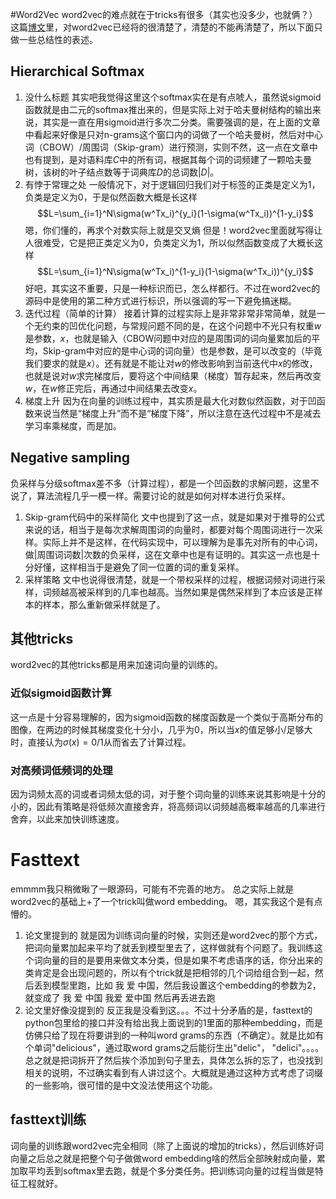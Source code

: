 #Word2Vec
word2vec的难点就在于tricks有很多（其实也没多少，也就俩？）这篇[博文](https://blog.csdn.net/a819825294/article/details/52438625)里，对word2vec已经将的很清楚了，清楚的不能再清楚了，所以下面只做一些总结性的表述。
## Hierarchical Softmax
1. 没什么标题
其实吧我觉得这里这个softmax实在是有点唬人，虽然说sigmoid函数就是由二元的softmax推出来的，但是实际上对于哈夫曼树结构的输出来说，其实是一直在用sigmoid进行多次二分类。需要强调的是，在上面的文章中看起来好像是只对n-grams这个窗口内的词做了一个哈夫曼树，然后对中心词（CBOW）/周围词（Skip-gram）进行预测，实则不然，这一点在文章中也有提到，是对语料库$C$中的所有词，根据其每个词的词频建了一颗哈夫曼树，该树的叶子结点数等于词典库$D$的总词数$|D|$。
2. 有悖于常理之处
一般情况下，对于逻辑回归我们对于标签的正类是定义为1，负类是定义为0，于是似然函数大概是长这样
$$L=\sum_{i=1}^N\sigma(w^Tx_i)^{y_i}(1-\sigma(w^Tx_i))^{1-y_i}$$
嗯，你们懂的，再求个对数实际上就是交叉熵
但是！word2vec里面就写得让人很难受，它是把正类定义为0，负类定义为1，所以似然函数变成了大概长这样
$$L=\sum_{i=1}^N\sigma(w^Tx_i)^{1-y_i}(1-\sigma(w^Tx_i))^{y_i}$$
好吧，其实这不重要，只是一种标识而已，怎么样都行。不过在word2vec的源码中是使用的第二种方式进行标识，所以强调的写一下避免搞迷糊。
3. 迭代过程（简单的计算）
接着计算的过程实际上是非常非常非常简单，就是一个无约束的凹优化问题，与常规问题不同的是，在这个问题中不光只有权重$w$是参数，$x$，也就是输入（CBOW问题中对应的是周围词的词向量累加后的平均，Skip-gram中对应的是中心词的词向量）也是参数，是可以改变的（毕竟我们要求的就是$x$）。还有就是不能让对$w$的修改影响到当前迭代中$x$的修改，也就是说对$w$求完梯度后，要将这个中间结果（梯度）暂存起来，然后再改变$w$，在$w$修正完后，再通过中间结果去改变$x$。
4. 梯度上升
因为在向量的训练过程中，其实质是最大化对数似然函数，对于凹函数来说当然是“梯度上升”而不是“梯度下降”，所以注意在迭代过程中不是减去学习率乘梯度，而是加。
## Negative sampling
负采样与分级softmax差不多（计算过程），都是一个凹函数的求解问题，这里不说了，算法流程几乎一模一样。需要讨论的就是如何对样本进行负采样。
1. Skip-gram代码中的采样简化
文中也提到了这一点，就是如果对于推导的公式来说的话，相当于是每次求解周围词的向量时，都要对每个周围词进行一次采样。实际上并不是这样，在代码实现中，可以理解为是事先对所有的中心词，做|周围词词数|次数的负采样，这在文章中也是有证明的。其实这一点也是十分好懂，这样相当于是避免了同一位置的词的重复采样。
2. 采样策略
文中也说得很清楚，就是一个带权采样的过程，根据词频对词进行采样，词频越高被采样到的几率也越高。当然如果是偶然采样到了本应该是正样本的样本，那么重新做采样就是了。
## 其他tricks
word2vec的其他tricks都是用来加速词向量的训练的。
### 近似sigmoid函数计算
这一点是十分容易理解的，因为sigmoid函数的梯度函数是一个类似于高斯分布的图像，在两边的时候其梯度变化十分小，几乎为0，所以当$x$的值足够小/足够大时，直接认为$\sigma(x)=0/1$从而省去了计算过程。
### 对高频词低频词的处理
因为词频太高的词或者词频太低的词，对于整个词向量的训练来说其影响是十分的小的，因此有策略是将低频次直接舍弃，将高频词以词频越高概率越高的几率进行舍弃，以此来加快训练速度。
# Fasttext
emmmm我只稍微瞅了一眼源码，可能有不完善的地方。
总之实际上就是word2vec的基础上+了一个trick叫做word embedding。
嗯，其实我这个是有点懵的。
1. 论文里提到的
就是因为训练词向量的时候，实则还是word2vec的那个方式，把词向量累加起来平均了就丢到模型里去了，这样做就有个问题了。我训练这个词向量的目的是要用来做文本分类，但是如果不考虑语序的话，你分出来的类肯定是会出现问题的，所以有个trick就是把相邻的几个词给组合到一起，然后丢到模型里跑，比如
我 爱 中国，然后我设置这个embedding的参数为2，就变成了 我 爱 中国 我爱 爱中国
然后再丢进去跑
2. 论文里好像没提到的
反正我是没看到这。。。不过十分矛盾的是，fasttext的python包里给的接口并没有给出我上面说到的1里面的那种embedding，而是仿佛只给了现在将要讲到的一种叫word grams的东西（不确定）。就是比如有个单词"delicious"，通过取word grams之后能衍生出"delic"， "delici"。。。。总之就是把词拆开了然后挨个添加到句子里去，具体怎么拆的忘了，也没找到相关的说明，不过确实看到有人讲过这个。大概就是通过这种方式考虑了词缀的一些影响，很可惜的是中文没法使用这个功能。
## fasttext训练
词向量的训练跟word2vec完全相同（除了上面说的增加的tricks），然后训练好词向量之后总之就是把整个句子做做word embedding啥的然后全部映射成向量，累加取平均丢到softmax里去跑，就是个多分类任务。把训练词向量的过程当做是特征工程就好。